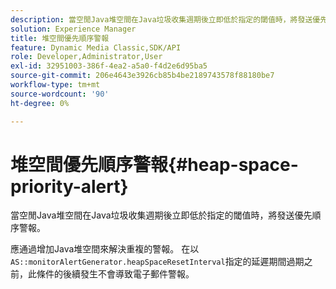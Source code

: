 ```yaml
---
description: 當空閒Java堆空間在Java垃圾收集週期後立即低於指定的閾值時，將發送優先順序警報。
solution: Experience Manager
title: 堆空間優先順序警報
feature: Dynamic Media Classic,SDK/API
role: Developer,Administrator,User
exl-id: 32951003-386f-4ea2-a5a0-f4d2e6d95ba5
source-git-commit: 206e4643e3926cb85b4be2189743578f88180be7
workflow-type: tm+mt
source-wordcount: '90'
ht-degree: 0%

---
```


# 堆空間優先順序警報{#heap-space-priority-alert}

當空閒Java堆空間在Java垃圾收集週期後立即低於指定的閾值時，將發送優先順序警報。

應通過增加Java堆空間來解決重複的警報。 在以`AS::monitorAlertGenerator.heapSpaceResetInterval`指定的延遲期間過期之前，此條件的後續發生不會導致電子郵件警報。
